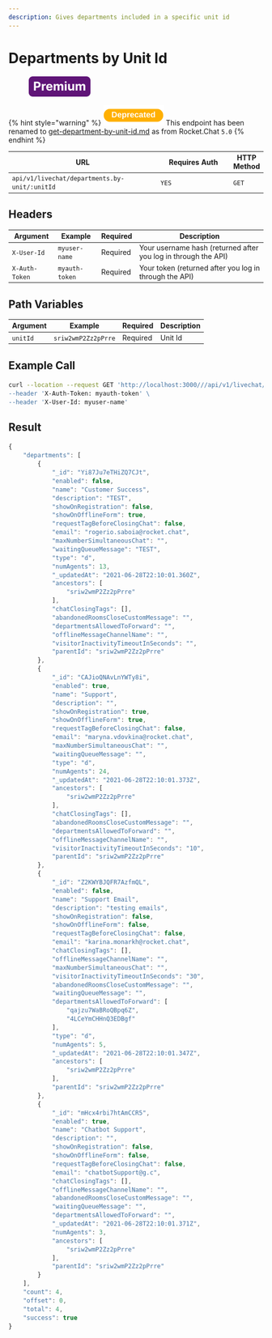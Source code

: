 ```yaml
---
description: Gives departments included in a specific unit id
---
```


# Departments by Unit Id

<figure><img src="../../../../../../../.gitbook/assets/Premium.svg" alt=""><figcaption></figcaption></figure>

{% hint style="warning" %}
![](../../../../../../../.gitbook/assets/Deprecated.png) This endpoint has been renamed to [get-department-by-unit-id.md](../livechat-units/get-department-by-unit-id.md "mention") as from Rocket.Chat `5.0`
{% endhint %}

<table><thead><tr><th width="324">URL</th><th width="183.33333333333331">Requires Auth</th><th>HTTP Method</th></tr></thead><tbody><tr><td><code>api/v1/livechat/departments.by-unit/:unitId</code></td><td><code>YES</code></td><td><code>GET</code></td></tr></tbody></table>

## Headers

| Argument       | Example        | Required | Description                                                    |
| -------------- | -------------- | -------- | -------------------------------------------------------------- |
| `X-User-Id`    | `myuser-name`  | Required | Your username hash (returned after you log in through the API) |
| `X-Auth-Token` | `myauth-token` | Required | Your token (returned after you log in through the API)         |

## Path Variables

| Argument | Example             | Required | Description |
| -------- | ------------------- | -------- | ----------- |
| `unitId` | `sriw2wmP2Zz2pPrre` | Required | Unit Id     |

## Example Call

```bash
curl --location --request GET 'http://localhost:3000///api/v1/livechat/departments.by-unit/:unitId \
--header 'X-Auth-Token: myauth-token' \
--header 'X-User-Id: myuser-name'
```

## Result

```javascript
{
    "departments": [
        {
            "_id": "Yi87Ju7eTHiZQ7CJt",
            "enabled": false,
            "name": "Customer Success",
            "description": "TEST",
            "showOnRegistration": false,
            "showOnOfflineForm": true,
            "requestTagBeforeClosingChat": false,
            "email": "rogerio.saboia@rocket.chat",
            "maxNumberSimultaneousChat": "",
            "waitingQueueMessage": "TEST",
            "type": "d",
            "numAgents": 13,
            "_updatedAt": "2021-06-28T22:10:01.360Z",
            "ancestors": [
                "sriw2wmP2Zz2pPrre"
            ],
            "chatClosingTags": [],
            "abandonedRoomsCloseCustomMessage": "",
            "departmentsAllowedToForward": "",
            "offlineMessageChannelName": "",
            "visitorInactivityTimeoutInSeconds": "",
            "parentId": "sriw2wmP2Zz2pPrre"
        },
        {
            "_id": "CAJioQNAvLnYWTy8i",
            "enabled": true,
            "name": "Support",
            "description": "",
            "showOnRegistration": true,
            "showOnOfflineForm": true,
            "requestTagBeforeClosingChat": false,
            "email": "maryna.vdovkina@rocket.chat",
            "maxNumberSimultaneousChat": "",
            "waitingQueueMessage": "",
            "type": "d",
            "numAgents": 24,
            "_updatedAt": "2021-06-28T22:10:01.373Z",
            "ancestors": [
                "sriw2wmP2Zz2pPrre"
            ],
            "chatClosingTags": [],
            "abandonedRoomsCloseCustomMessage": "",
            "departmentsAllowedToForward": "",
            "offlineMessageChannelName": "",
            "visitorInactivityTimeoutInSeconds": "10",
            "parentId": "sriw2wmP2Zz2pPrre"
        },
        {
            "_id": "Z2KWYBJQFR7AzfmQL",
            "enabled": false,
            "name": "Support Email",
            "description": "testing emails",
            "showOnRegistration": false,
            "showOnOfflineForm": false,
            "requestTagBeforeClosingChat": false,
            "email": "karina.monarkh@rocket.chat",
            "chatClosingTags": [],
            "offlineMessageChannelName": "",
            "maxNumberSimultaneousChat": "",
            "visitorInactivityTimeoutInSeconds": "30",
            "abandonedRoomsCloseCustomMessage": "",
            "waitingQueueMessage": "",
            "departmentsAllowedToForward": [
                "qajzu7WaBRoQBpq6Z",
                "4LCeYmCHHnQ3EDBgf"
            ],
            "type": "d",
            "numAgents": 5,
            "_updatedAt": "2021-06-28T22:10:01.347Z",
            "ancestors": [
                "sriw2wmP2Zz2pPrre"
            ],
            "parentId": "sriw2wmP2Zz2pPrre"
        },
        {
            "_id": "mHcx4rbi7htAmCCR5",
            "enabled": true,
            "name": "Chatbot Support",
            "description": "",
            "showOnRegistration": false,
            "showOnOfflineForm": false,
            "requestTagBeforeClosingChat": false,
            "email": "chatbotSupport@g.c",
            "chatClosingTags": [],
            "offlineMessageChannelName": "",
            "abandonedRoomsCloseCustomMessage": "",
            "waitingQueueMessage": "",
            "departmentsAllowedToForward": "",
            "_updatedAt": "2021-06-28T22:10:01.371Z",
            "numAgents": 3,
            "ancestors": [
                "sriw2wmP2Zz2pPrre"
            ],
            "parentId": "sriw2wmP2Zz2pPrre"
        }
    ],
    "count": 4,
    "offset": 0,
    "total": 4,
    "success": true
}
```
